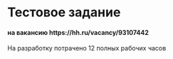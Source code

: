 <h1>Тестовое задание</h1>

<h4>на вакансию https://hh.ru/vacancy/93107442</h4>

<span>На разработку потрачено 12 полных рабочих часов</span>